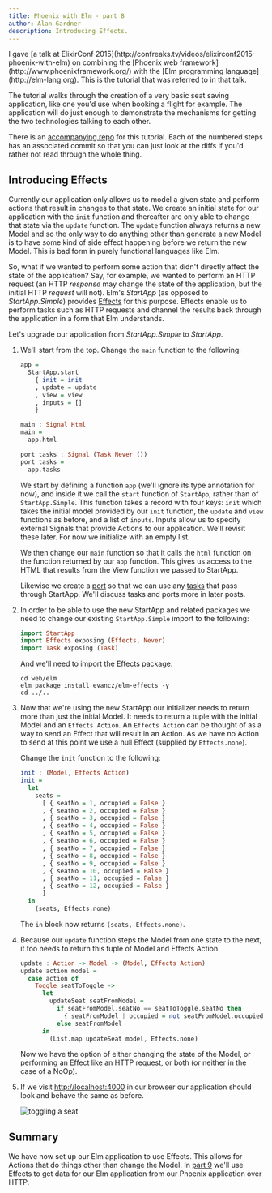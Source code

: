 ```yaml
---
title: Phoenix with Elm - part 8
author: Alan Gardner
description: Introducing Effects.
---
```


<section class="callout">
  I gave [a talk at ElixirConf 2015](http://confreaks.tv/videos/elixirconf2015-phoenix-with-elm) on combining the [Phoenix web framework](http://www.phoenixframework.org/) with the [Elm programming language](http://elm-lang.org). This is the tutorial that was referred to in that talk.

  The tutorial walks through the creation of a very basic seat saving application, like one you'd use when booking a flight for example. The application will do just enough to demonstrate the mechanisms for getting the two technologies talking to each other.

  There is an [accompanying repo](https://github.com/CultivateHQ/seat_saver) for this tutorial. Each of the numbered steps has an associated commit so that you can just look at the diffs if you'd rather not read through the whole thing.
</section>


## Introducing Effects

Currently our application only allows us to model a given state and perform actions that result in changes to that state. We create an initial state for our application with the `init` function and thereafter are only able to change that state via the `update` function. The `update` function always returns a new Model and so the only way to do anything other than generate a new Model is to have some kind of side effect happening before we return the new Model. This is bad form in purely functional languages like Elm.

So, what if we wanted to perform some action that didn't directly affect the state of the application? Say, for example, we wanted to perform an HTTP request (an HTTP *response* may change the state of the application, but the initial HTTP *request* will not). Elm's *StartApp* (as opposed to *StartApp.Simple*) provides [Effects](http://package.elm-lang.org/packages/evancz/elm-effects/2.0.0/Effects) for this purpose. Effects enable us to perform tasks such as HTTP requests and channel the results back through the application in a form that Elm understands.

Let's upgrade our application from *StartApp.Simple* to *StartApp*.

1. We'll start from the top. Change the `main` function to the following:

    ```haskell
    app =
      StartApp.start
        { init = init
        , update = update
        , view = view
        , inputs = []
        }

    main : Signal Html
    main =
      app.html

    port tasks : Signal (Task Never ())
    port tasks =
      app.tasks
    ```

    We start by defining a function `app` (we'll ignore its type annotation for now), and inside it we call the `start` function of `StartApp`, rather than of `StartApp.Simple`. This function takes a record with four keys: `init` which takes the initial model provided by our `init` function, the `update` and `view` functions as before, and a list of `inputs`. Inputs allow us to specify external Signals that provide Actions to our application. We'll revisit these later. For now we initialize with an empty list.

    We then change our `main` function so that it calls the `html` function on the function returned by our `app` function. This gives us access to the HTML that results from the View function we passed to StartApp.

    Likewise we create a [port](http://elm-lang.org/guide/interop#ports) so that we can use any [tasks](http://elm-lang.org/guide/reactivity#tasks) that pass through StartApp. We'll discuss tasks and ports more in later posts.

2. In order to be able to use the new StartApp and related packages we need to change our existing `StartApp.Simple` import to the following:

    ```haskell
    import StartApp
    import Effects exposing (Effects, Never)
    import Task exposing (Task)
    ```

    And we'll need to import the Effects package.

    ```shell
    cd web/elm
    elm package install evancz/elm-effects -y
    cd ../..
    ```

3. Now that we're using the new StartApp our initializer needs to return more than just the initial Model. It needs to return a tuple with the initial Model and an `Effects Action`. An `Effects Action` can be thought of as a way to send an Effect that will result in an Action. As we have no Action to send at this point we use a null Effect (supplied by `Effects.none`).

    Change the `init` function to the following:

    ```haskell
    init : (Model, Effects Action)
    init =
      let
        seats =
          [ { seatNo = 1, occupied = False }
          , { seatNo = 2, occupied = False }
          , { seatNo = 3, occupied = False }
          , { seatNo = 4, occupied = False }
          , { seatNo = 5, occupied = False }
          , { seatNo = 6, occupied = False }
          , { seatNo = 7, occupied = False }
          , { seatNo = 8, occupied = False }
          , { seatNo = 9, occupied = False }
          , { seatNo = 10, occupied = False }
          , { seatNo = 11, occupied = False }
          , { seatNo = 12, occupied = False }
          ]
      in
        (seats, Effects.none)
    ```

    The `in` block now returns `(seats, Effects.none)`.

4. Because our `update` function steps the Model from one state to the next, it too needs to return this tuple of Model and Effects Action.

    ```haskell
    update : Action -> Model -> (Model, Effects Action)
    update action model =
      case action of
        Toggle seatToToggle ->
          let
            updateSeat seatFromModel =
              if seatFromModel.seatNo == seatToToggle.seatNo then
                { seatFromModel | occupied = not seatFromModel.occupied }
              else seatFromModel
          in
            (List.map updateSeat model, Effects.none)
    ```

    Now we have the option of either changing the state of the Model, or performing an Effect like an HTTP request, or both (or neither in the case of a NoOp).

5. If we visit <http://localhost:4000> in our browser our application should look and behave the same as before.

    ![toggling a seat](http://g.recordit.co/wNpuUF1fHn.gif)


## Summary

We have now set up our Elm application to use Effects. This allows for Actions that do things other than change the Model. In [part 9](/posts/phoenix-elm-9) we'll use Effects to get data for our Elm application from our Phoenix application over HTTP.

